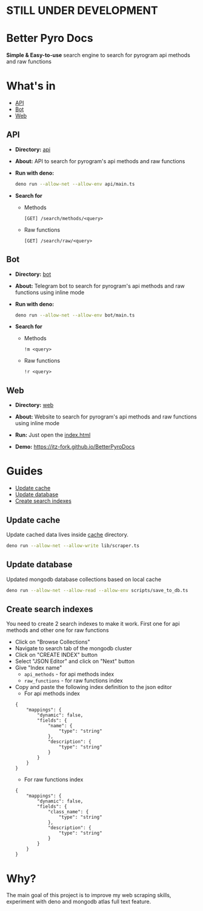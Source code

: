 # STILL UNDER DEVELOPMENT

# Better Pyro Docs
**Simple & Easy-to-use** search engine to search for pyrogram api methods and raw functions


# What's in
- [API](#api)
- [Bot](#bot)
- [Web](#web)

## API
- **Directory:** [api](api)

- **About:** API to search for pyrogram's api methods and raw functions

- **Run with deno:**
    ```sh
    deno run --allow-net --allow-env api/main.ts
    ```

- **Search for**
    - Methods
        ```
        [GET] /search/methods/<query>
        ```
    - Raw functions
        ```
        [GET] /search/raw/<query>
        ```


## Bot
- **Directory:** [bot](bot)

- **About:** Telegram bot to search for pyrogram's api methods and raw functions using inline mode

- **Run with deno:**
    ```sh
    deno run --allow-net --allow-env bot/main.ts
    ```

- **Search for**
    - Methods
        ```
        !m <query>
        ```
    - Raw functions
        ```
        !r <query>
        ```


## Web
- **Directory:** [web](web)

- **About:** Website to search for pyrogram's api methods and raw functions using inline mode

- **Run:** Just open the [index.html](web/index.html)

- **Demo:** https://itz-fork.github.io/BetterPyroDocs


# Guides
- [Update cache](#update-cache)
- [Update database](#update-database)
- [Create search indexes](#create-search-indexes)

## Update cache
Update cached data lives inside [cache](cache) directory.

```sh
deno run --allow-net --allow-write lib/scraper.ts
```

## Update database
Updated mongodb database collections based on local cache

```sh
deno run --allow-net --allow-read --allow-env scripts/save_to_db.ts
```

## Create search indexes
You need to create 2 search indexes to make it work. First one for api methods and other one for raw functions

- Click on "Browse Collections"
- Navigate to search tab of the mongodb cluster
- Click on "CREATE INDEX" button
- Select "JSON Editor" and click on "Next" button
- Give "Index name"
    - `api_methods` - for api methods index
    - `raw_functions` - for raw functions index
- Copy and paste the following index definition to the json editor
    - For api methods index
    ```
    {
        "mappings": {
            "dynamic": false,
            "fields": {
                "name": {
                    "type": "string"
                },
                "description": {
                    "type": "string"
                }
            }
        }
    }
    ```
    - For raw functions index
    ```
    {
        "mappings": {
            "dynamic": false,
            "fields": {
                "class_name": {
                    "type": "string"
                },
                "description": {
                    "type": "string"
                }
            }
        }
    }
    ```


# Why?
The main goal of this project is to improve my web scraping skills, experiment with deno and mongodb atlas full text feature.
